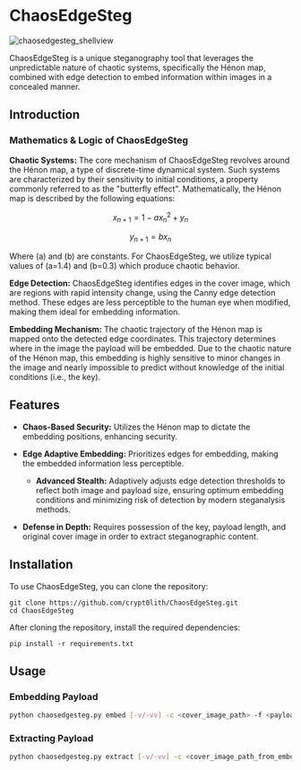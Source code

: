 # ChaosEdgeSteg

![chaosedgesteg_shellview](https://github.com/crypt0lith/ChaosEdgeSteg/assets/118923461/731142d7-be35-4b16-9eb8-76ff947b3348)

ChaosEdgeSteg is a unique steganography tool that leverages the unpredictable nature of chaotic systems, specifically the Hénon map, combined with edge detection to embed information within images in a concealed manner.

## Introduction


### Mathematics & Logic of ChaosEdgeSteg


**Chaotic Systems:** The core mechanism of ChaosEdgeSteg revolves around the Hénon map, a type of discrete-time dynamical system. Such systems are characterized by their sensitivity to initial conditions, a property commonly referred to as the "butterfly effect". Mathematically, the Hénon map is described by the following equations:

$$x_{n+1} = 1 - a x_n^2 + y_n$$

$$y_{n+1} = b x_n$$

Where \(a\) and \(b\) are constants. For ChaosEdgeSteg, we utilize typical values of \(a=1.4\) and \(b=0.3\) which produce chaotic behavior.

**Edge Detection:** ChaosEdgeSteg identifies edges in the cover image, which are regions with rapid intensity change, using the Canny edge detection method. These edges are less perceptible to the human eye when modified, making them ideal for embedding information.

**Embedding Mechanism:** The chaotic trajectory of the Hénon map is mapped onto the detected edge coordinates. This trajectory determines where in the image the payload will be embedded. Due to the chaotic nature of the Hénon map, this embedding is highly sensitive to minor changes in the image and nearly impossible to predict without knowledge of the initial conditions (i.e., the key).

## Features

- **Chaos-Based Security:** Utilizes the Hénon map to dictate the embedding positions, enhancing security.

- **Edge Adaptive Embedding:** Prioritizes edges for embedding, making the embedded information less perceptible.

  - **Advanced Stealth:** Adaptively adjusts edge detection thresholds to reflect both image and payload size, ensuring optimum embedding conditions and minimizing risk of detection by modern steganalysis methods.

- **Defense in Depth:** Requires possession of the key, payload length, and original cover image in order to extract steganographic content.

## Installation

To use ChaosEdgeSteg, you can clone the repository:

```shell
git clone https://github.com/crypt0lith/ChaosEdgeSteg.git
cd ChaosEdgeSteg
```

After cloning the repository, install the required dependencies:

```shell
pip install -r requirements.txt
```

## Usage

### Embedding Payload

```bash
python chaosedgesteg.py embed [-v/-vv] -c <cover_image_path> -f <payload_file> -k 'secret_key' [-o <output_image_path>]
```

### Extracting Payload

```bash
python chaosedgesteg.py extract [-v/-vv] -c <cover_image_path_from_embedding> -i <stego_image_path> -k 'key_with_hex_length' [-o <output_file>]
```
